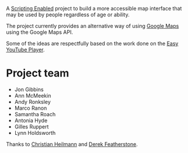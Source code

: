A [Scripting Enabled](http://scriptingenabled.org/) project to build a more accessible map interface that may be used by people regardless of age or ability.

The project currently provides an alternative way of using [Google Maps](http://maps.google.com/) using the Google Maps API.

Some of the ideas are respectfully based on the work done on the [Easy YouTube Player](http://icant.co.uk/easy-youtube/).


# Project team #

  * Jon Gibbins
  * Ann McMeekin
  * Andy Ronksley
  * Marco Ranon
  * Samantha Roach
  * Antonia Hyde
  * Gilles Ruppert
  * Lynn Holdsworth

Thanks to [Christian Heilmann](http://icant.co.uk/) and [Derek Featherstone](http://boxofchocolates.ca/).